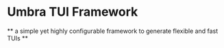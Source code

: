 # Umbra TUI Framework

** a simple yet highly configurable framework to generate flexible and fast TUIs **
